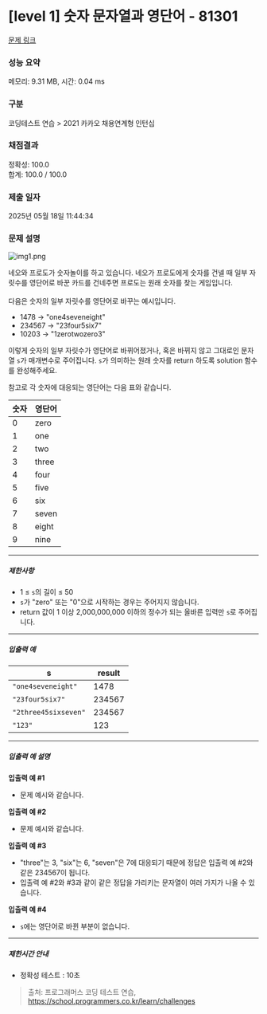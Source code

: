 # [level 1] 숫자 문자열과 영단어 - 81301 

[문제 링크](https://school.programmers.co.kr/learn/courses/30/lessons/81301) 

### 성능 요약

메모리: 9.31 MB, 시간: 0.04 ms

### 구분

코딩테스트 연습 > 2021 카카오 채용연계형 인턴십

### 채점결과

정확성: 100.0<br/>합계: 100.0 / 100.0

### 제출 일자

2025년 05월 18일 11:44:34

### 문제 설명

<p style="user-select: auto !important;"><img src="https://grepp-programmers.s3.ap-northeast-2.amazonaws.com/files/production/d31cb063-4025-4412-8cbc-6ac6909cf93e/img1.png" title="" alt="img1.png" style="user-select: auto !important;"></p>

<p style="user-select: auto !important;">네오와 프로도가 숫자놀이를 하고 있습니다. 네오가 프로도에게 숫자를 건넬 때 일부 자릿수를 영단어로 바꾼 카드를 건네주면 프로도는 원래 숫자를 찾는 게임입니다.<br style="user-select: auto !important;"><br style="user-select: auto !important;">
다음은 숫자의 일부 자릿수를 영단어로 바꾸는 예시입니다.</p>

<ul style="user-select: auto !important;">
<li style="user-select: auto !important;">1478 → "one4seveneight"</li>
<li style="user-select: auto !important;">234567 → "23four5six7"</li>
<li style="user-select: auto !important;">10203 → "1zerotwozero3"</li>
</ul>

<p style="user-select: auto !important;">이렇게 숫자의 일부 자릿수가 영단어로 바뀌어졌거나, 혹은 바뀌지 않고 그대로인 문자열 <code style="user-select: auto !important;">s</code>가 매개변수로 주어집니다. <code style="user-select: auto !important;">s</code>가 의미하는 원래 숫자를 return 하도록 solution 함수를 완성해주세요.</p>

<p style="user-select: auto !important;">참고로 각 숫자에 대응되는 영단어는 다음 표와 같습니다.</p>
<table class="table" style="user-select: auto !important;">
        <thead style="user-select: auto !important;"><tr style="user-select: auto !important;">
<th style="user-select: auto !important;">숫자</th>
<th style="user-select: auto !important;">영단어</th>
</tr>
</thead>
        <tbody style="user-select: auto !important;"><tr style="user-select: auto !important;">
<td style="user-select: auto !important;">0</td>
<td style="user-select: auto !important;">zero</td>
</tr>
<tr style="user-select: auto !important;">
<td style="user-select: auto !important;">1</td>
<td style="user-select: auto !important;">one</td>
</tr>
<tr style="user-select: auto !important;">
<td style="user-select: auto !important;">2</td>
<td style="user-select: auto !important;">two</td>
</tr>
<tr style="user-select: auto !important;">
<td style="user-select: auto !important;">3</td>
<td style="user-select: auto !important;">three</td>
</tr>
<tr style="user-select: auto !important;">
<td style="user-select: auto !important;">4</td>
<td style="user-select: auto !important;">four</td>
</tr>
<tr style="user-select: auto !important;">
<td style="user-select: auto !important;">5</td>
<td style="user-select: auto !important;">five</td>
</tr>
<tr style="user-select: auto !important;">
<td style="user-select: auto !important;">6</td>
<td style="user-select: auto !important;">six</td>
</tr>
<tr style="user-select: auto !important;">
<td style="user-select: auto !important;">7</td>
<td style="user-select: auto !important;">seven</td>
</tr>
<tr style="user-select: auto !important;">
<td style="user-select: auto !important;">8</td>
<td style="user-select: auto !important;">eight</td>
</tr>
<tr style="user-select: auto !important;">
<td style="user-select: auto !important;">9</td>
<td style="user-select: auto !important;">nine</td>
</tr>
</tbody>
      </table>
<hr style="user-select: auto !important;">

<h5 style="user-select: auto !important;">제한사항</h5>

<ul style="user-select: auto !important;">
<li style="user-select: auto !important;">1 ≤ <code style="user-select: auto !important;">s</code>의 길이 ≤ 50</li>
<li style="user-select: auto !important;"><code style="user-select: auto !important;">s</code>가 "zero" 또는 "0"으로 시작하는 경우는 주어지지 않습니다.</li>
<li style="user-select: auto !important;">return 값이 1 이상 2,000,000,000 이하의 정수가 되는 올바른 입력만 <code style="user-select: auto !important;">s</code>로 주어집니다.</li>
</ul>

<hr style="user-select: auto !important;">

<h5 style="user-select: auto !important;">입출력 예</h5>
<table class="table" style="user-select: auto !important;">
        <thead style="user-select: auto !important;"><tr style="user-select: auto !important;">
<th style="user-select: auto !important;">s</th>
<th style="user-select: auto !important;">result</th>
</tr>
</thead>
        <tbody style="user-select: auto !important;"><tr style="user-select: auto !important;">
<td style="user-select: auto !important;"><code style="user-select: auto !important;">"one4seveneight"</code></td>
<td style="user-select: auto !important;">1478</td>
</tr>
<tr style="user-select: auto !important;">
<td style="user-select: auto !important;"><code style="user-select: auto !important;">"23four5six7"</code></td>
<td style="user-select: auto !important;">234567</td>
</tr>
<tr style="user-select: auto !important;">
<td style="user-select: auto !important;"><code style="user-select: auto !important;">"2three45sixseven"</code></td>
<td style="user-select: auto !important;">234567</td>
</tr>
<tr style="user-select: auto !important;">
<td style="user-select: auto !important;"><code style="user-select: auto !important;">"123"</code></td>
<td style="user-select: auto !important;">123</td>
</tr>
</tbody>
      </table>
<hr style="user-select: auto !important;">

<h5 style="user-select: auto !important;">입출력 예 설명</h5>

<p style="user-select: auto !important;"><strong style="user-select: auto !important;">입출력 예 #1</strong></p>

<ul style="user-select: auto !important;">
<li style="user-select: auto !important;">문제 예시와 같습니다.</li>
</ul>

<p style="user-select: auto !important;"><strong style="user-select: auto !important;">입출력 예 #2</strong></p>

<ul style="user-select: auto !important;">
<li style="user-select: auto !important;">문제 예시와 같습니다.</li>
</ul>

<p style="user-select: auto !important;"><strong style="user-select: auto !important;">입출력 예 #3</strong></p>

<ul style="user-select: auto !important;">
<li style="user-select: auto !important;">"three"는 3, "six"는 6, "seven"은 7에 대응되기 때문에 정답은 입출력 예 #2와 같은 234567이 됩니다.</li>
<li style="user-select: auto !important;">입출력 예 #2와 #3과 같이 같은 정답을 가리키는 문자열이 여러 가지가 나올 수 있습니다.</li>
</ul>

<p style="user-select: auto !important;"><strong style="user-select: auto !important;">입출력 예 #4</strong></p>

<ul style="user-select: auto !important;">
<li style="user-select: auto !important;"><code style="user-select: auto !important;">s</code>에는 영단어로 바뀐 부분이 없습니다.</li>
</ul>

<hr style="user-select: auto !important;">

<h5 style="user-select: auto !important;">제한시간 안내</h5>

<ul style="user-select: auto !important;">
<li style="user-select: auto !important;">정확성 테스트 : 10초</li>
</ul>


> 출처: 프로그래머스 코딩 테스트 연습, https://school.programmers.co.kr/learn/challenges